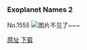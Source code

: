 ### Exoplanet Names 2
No.1555
![图片不见了~~~](https://imgs.xkcd.com/comics/exoplanet_names_2.png)

[原址](https://xkcd.com//1555) [下载](https://imgs.xkcd.com/comics/exoplanet_names_2.png)

